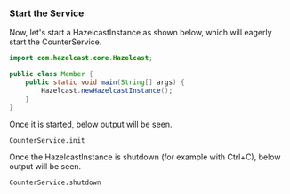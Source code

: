 
### Start the Service

Now, let's start a HazelcastInstance as shown below, which will eagerly start the CounterService.


```java
import com.hazelcast.core.Hazelcast;

public class Member {
    public static void main(String[] args) {
        Hazelcast.newHazelcastInstance();
    }
}
```

Once it is started, below output will be seen.

`CounterService.init`

Once the HazelcastInstance is shutdown (for example with Ctrl+C), below output will be seen.

`CounterService.shutdown`

